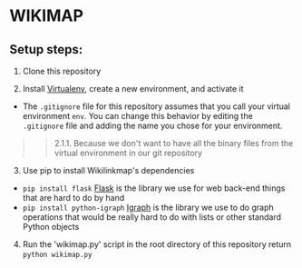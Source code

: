 # WIKIMAP

## Setup steps:

1. Clone this repository

2. Install [Virtualenv](https://virtualenv.pypa.io/en/latest/), create a new environment, and activate it
* The `.gitignore` file for this repository assumes that you call your virtual environment `env`.  You can change this behavior by editing the `.gitignore` file and adding the name you chose for your environment.
>> 2.1.1. Because we don't want to have all the binary files from the virtual environment in our git repository

3. Use pip to install Wikilinkmap's dependencies
* `pip install flask` [Flask](http://flask.pocoo.org/) is the library we use for web back-end things that are hard to do by hand
* `pip install python-igraph` [Igraph](http://igraph.org/python/) is the library we use to do graph operations that would be really hard to do with lists or other standard Python objects

4. Run the 'wikimap.py' script in the root directory of this repository  return
`python wikimap.py`
